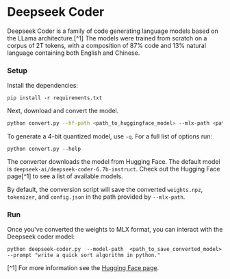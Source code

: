# Deepseek Coder

Deepseek Coder is a family of code generating language models based on the
LLama architecture.[^1] The models were trained from scratch on a corpus of 2T
tokens, with a composition of 87% code and 13% natural language containing both
English and Chinese.

### Setup

Install the dependencies:

```
pip install -r requirements.txt
```

Next, download and convert the model. 

```sh
python convert.py --hf-path <path_to_huggingface_model> --mlx-path <path_to_save_converted_model>
```

To generate a 4-bit quantized model, use `-q`. For a full list of options run:

```
python convert.py --help
```

The converter downloads the model from Hugging Face. The default model is
`deepseek-ai/deepseek-coder-6.7b-instruct`. Check out the Hugging Face
page[^1] to see a list of available models.

By default, the conversion script will save the converted `weights.npz`,
`tokenizer`, and `config.json` in the path provided by `--mlx-path`.


### Run

Once you've converted the weights to MLX format, you can interact with the
Deepseek coder model:

```
python deepseek-coder.py  --model-path  <path_to_save_converted_model> --prompt "write a quick sort algorithm in python."
```

[^1] For more information see the [Hugging Face page](https://huggingface.co/deepseek-ai).
